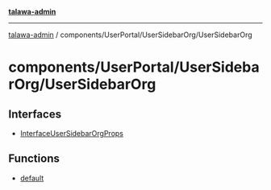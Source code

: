 [**talawa-admin**](../../../../README.md)

***

[talawa-admin](../../../../README.md) / components/UserPortal/UserSidebarOrg/UserSidebarOrg

# components/UserPortal/UserSidebarOrg/UserSidebarOrg

## Interfaces

- [InterfaceUserSidebarOrgProps](interfaces/InterfaceUserSidebarOrgProps.md)

## Functions

- [default](functions/default.md)
